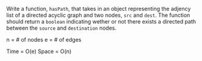 Write a function, `hasPath`, that takes in an object representing the adjency list of a directed acyclic graph and two nodes, `src` and `dest`. The function should return a `boolean` indicating wether or not there exists a directed path between the `source` and `destination` nodes.

n = # of nodes
e = # of edges

Time = O(e)
Space = O(n)